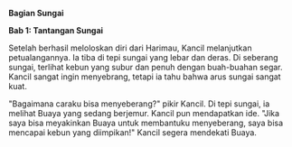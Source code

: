 
**Bagian Sungai**

**Bab 1: Tantangan Sungai**

Setelah berhasil meloloskan diri dari Harimau, Kancil melanjutkan petualangannya. Ia tiba di tepi sungai yang lebar dan deras. Di seberang sungai, terlihat kebun yang subur dan penuh dengan buah-buahan segar. Kancil sangat ingin menyebrang, tetapi ia tahu bahwa arus sungai sangat kuat.

"Bagaimana caraku bisa menyeberang?" pikir Kancil. Di tepi sungai, ia melihat Buaya yang sedang berjemur. Kancil pun mendapatkan ide. "Jika saya bisa meyakinkan Buaya untuk membantuku menyeberang, saya bisa mencapai kebun yang diimpikan!" Kancil segera mendekati Buaya.
